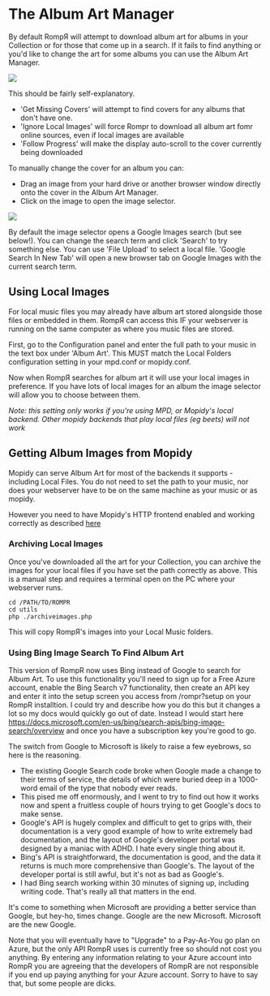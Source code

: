 # The Album Art Manager

By default RompЯ will attempt to download album art for albums in your Collection or for those that come up in a search. If it fails to find anything or you'd like to change the art for some albums you can use the Album Art Manager.

![](images/albumart.png)

This should be fairly self-explanatory.

* 'Get Missing Covers' will attempt to find covers for any albums that don't have one.
* 'Ignore Local Images' will force Rompr to download all album art fomr online sources, even if local images are available
* 'Follow Progress' will make the display auto-scroll to the cover currently being downloaded

To manually change the cover for an album you can:

* Drag an image from your hard drive or another browser window directly onto the cover in the Album Art Manager.
* Click on the image to open the image selector.

![](images/albumart2.png)

By default the image selector opens a Google Images search (but see below!). You can change the search term and click 'Search' to try something else. You can use 'File Upload' to select a local file. 'Google Search In New Tab' will open a new browser tab on Google Images with the current search term.

## Using Local Images

For local music files you may already have album art stored alongside those files or embedded in them. RompЯ can access this IF your webserver is running on the same computer as where you music files are stored.

First, go to the Configuration panel and enter the full path to your music in the text box under 'Album Art'. This MUST match the Local Folders configuration setting in your mpd.conf or mopidy.conf.

Now when RompЯ searches for album art it will use your local images in preference. If you have lots of local images for an album the image selector will allow you to choose between them.

_Note: this setting only works if you're using MPD, or Mopidy's local backend. Other mopidy backends that play local files (eg beets) will not work_

## Getting Album Images from Mopidy

Mopidy can serve Album Art for most of the backends it supports - including Local Files. You do not need to set the path to your music, nor does your webserver have to be on the same machine as your music or as mopidy.

However you need to have Mopidy's HTTP frontend enabled and working correctly as described [here](/RompR/Rompr-And-Mopidy)

### Archiving Local Images

Once you've downloaded all the art for your Collection, you can archive the images for your local files if you have set the path correctly as above. This is a manual step and requires a terminal open on the PC where your webserver runs.

    cd /PATH/TO/ROMPR
    cd utils
    php ./archiveimages.php

This will copy RompЯ's images into your Local Music folders.

### Using Bing Image Search To Find Album Art

This version of RompR now uses Bing instead of Google to search for Album Art. To use this functionality you'll need to sign up for a Free Azure account, enable the
Bing Search v7 functionality, then create an API key and enter it into the setup screen you access from /rompr?setup on your RompR installtion. I could try and describe
how you do this but it changes a lot so my docs would quickly go out of date. Instead I would start here https://docs.microsoft.com/en-us/bing/search-apis/bing-image-search/overview
and once you have a subscription key you're good to go.

The switch from Google to Microsoft is likely to raise a few eyebrows, so here is the reasoning.

* The existing Google Search code broke when Google made a change to their terms of service, the details of which were buried deep in a 1000-word email of the type that nobody ever reads.
* This pised me off enormously, and I went to try to find out how it works now and spent a fruitless couple of hours trying to get Google's docs to make sense.
* Google's API is hugely complex and difficult to get to grips with, their documentation is a very good example of how to write extremely bad documentation, and the layout of Google's developer portal was designed by a maniac with ADHD. I hate every single thing about it.
* Bing's API is straightforward, the documentation is good, and the data it returns is much more comprehensive than Google's. The layout of the developer portal is still awful, but it's not as bad as Google's.
* I had Bing search working within 30 minutes of signing up, including writing code. That's really all that matters in the end.

It's come to something when Microsoft are providing a better service than Google, but hey-ho, times change. Google are the new Microsoft. Microsoft are the new Google.

Note that you will eventually have to "Upgrade" to a Pay-As-You go plan on Azure, but the only API RompR uses is currently free so should not cost you anything.
By entering any information relating to your Azure account into RompR you are agreeing that the developers of RompR are not responsible if you end up paying anything for your Azure account.
Sorry to have to say that, but some people are dicks.
